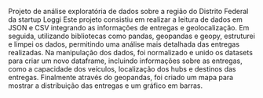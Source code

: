 Projeto de análise exploratória de dados sobre a região do Distrito Federal da startup Loggi
Este projeto consistiu em realizar a leitura de dados em JSON e CSV integrando as informações de entregas e geolocalização. Em seguida, utilizando bibliotecas como pandas, geopandas e geopy, estruturei e limpei os dados, permitindo uma análise mais detalhada das entregas realizadas.
Na manipulação dos dados, foi normalizado e unido os datasets para criar um novo dataframe, incluindo informações sobre as entregas, como a capacidade dos veículos, localização dos hubs e destinos das entregas.
Finalmente através do geopandas, foi criado um mapa para mostrar a distribuição das entregas e um gráfico em barras.
